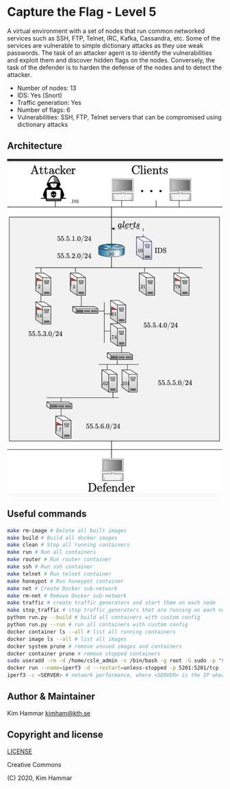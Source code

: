 # Capture the Flag - Level 5

A virtual environment with a set of nodes that run common networked services such as SSH, FTP, Telnet, IRC, Kafka, 
Cassandra, etc. Some of the services are vulnerable to simple dictionary attacks as they use weak passwords. 
The task of an attacker agent is to identify the vulnerabilities and exploit them and discover hidden flags
on the nodes. Conversely, the task of the defender is to harden the defense of the nodes and to detect the 
attacker. 

- Number of nodes: 13
- IDS: Yes (Snort)
- Traffic generation: Yes
- Number of flags: 6
- Vulnerabilities: SSH, FTP, Telnet servers that can be compromised using dictionary attacks

## Architecture
<p align="center">
<img src="env.png" width="600">
</p>


## Useful commands

```bash
make rm-image # Delete all built images
make build # Build all docker images
make clean # Stop all running containers
make run # Run all containers
make router # Run router container
make ssh # Run ssh container
make telnet # Run telnet container
make honeypot # Run honeypot container
make net # Create Docker sub-network
make rm-net # Remove Docker sub-network
make traffic # create traffic generators and start them on each node
make stop_traffic # stop traffic_generators that are running on each node
python run.py --build # build all containers with custom config
python run.py --run # run all containers with custom config
docker container ls --all # list all running containers
docker image ls --all # list all images
docker system prune # remove unused images and containers
docker container prune # remove stopped containers
sudo useradd -rm -d /home/csle_admin -s /bin/bash -g root -G sudo -p "$(openssl passwd -1 'csle@admin-pw_191')" csle_admin
docker run --name=iperf3 -d --restart=unless-stopped -p 5201:5201/tcp -p 5201:5201/udp mlabbe/iperf3 # Start the iperf server on the host
iperf3 -c <SERVER> # network performance, where <SERVER> is the IP where the iperf server is running e.g. the host 172.31.212.92   
```

## Author & Maintainer

Kim Hammar <kimham@kth.se>

## Copyright and license

[LICENSE](../../../../../LICENSE.md)

Creative Commons

(C) 2020, Kim Hammar